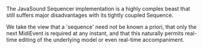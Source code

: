 The JavaSound Sequencer implementation is a highly complex beast that still suffers major disadvantages with its tightly coupled Sequence.

We take the view that a 'sequence' need not be known a priori, that only the next MidiEvent is required at any instant, and that this naturally permits real-time editing of the underlying model or even real-time accompaniment.